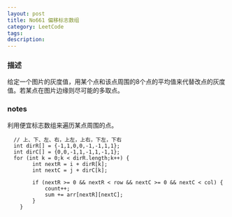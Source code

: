 ```yaml
---
layout: post
title: No661 偏移标志数组
category: LeetCode
tags: 
description:
---
```

### 描述
给定一个图片的灰度值，用某个点和该点周围的8个点的平均值来代替改点的灰度值。若某点在图片边缘则尽可能的多取点。

### notes
利用便宜标志数组来遍历某点周围的点。

      // 上、下、左、右，上左，上右，下左，下右
      int dirR[] = {-1,1,0,0,-1,-1,1,1};
      int dirC[] = {0,0,-1,1,-1,1,-1,1};
      for (int k = 0;k < dirR.length;k++) {
            int nextR = i + dirR[k];
            int nextC = j + dirC[k];

            if (nextR >= 0 && nextR < row && nextC >= 0 && nextC < col) {
                count++;
                sum += arr[nextR][nextC];
            }
        }
